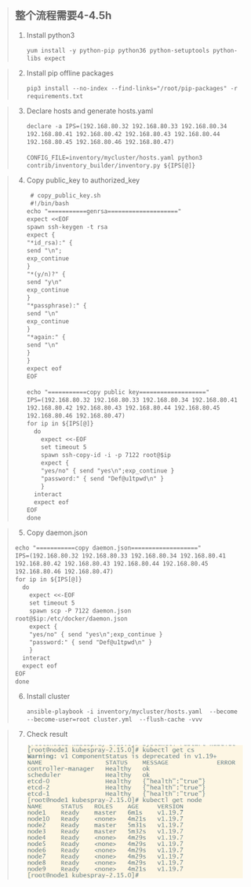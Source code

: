> ## 整个流程需要4-4.5h
>
> 1. Install python3
>
>    ```
>    yum install -y python-pip python36 python-setuptools python-libs expect
>    ```

> 2. Install pip offline packages
>
>    ```
>    pip3 install --no-index --find-links="/root/pip-packages" -r requirements.txt
>    ```

> 3. Declare hosts and generate hosts.yaml
>
>    ```
>    declare -a IPS=(192.168.80.32 192.168.80.33 192.168.80.34 192.168.80.41 192.168.80.42 192.168.80.43 192.168.80.44 192.168.80.45 192.168.80.46 192.168.80.47)
>    
>    CONFIG_FILE=inventory/mycluster/hosts.yaml python3 contrib/inventory_builder/inventory.py ${IPS[@]}
>    ```

> 4. Copy public_key to authorized_key
>
>    ```shell
>     # copy_public_key.sh
>     #!/bin/bash
>    echo "===========genrsa===================="
>    expect <<EOF
>    spawn ssh-keygen -t rsa
>    expect {
>    "*id_rsa):" {
>    send "\n";
>    exp_continue
>    }
>    "*(y/n)?" {
>    send "y\n"
>    exp_continue
>    }
>    "*passphrase):" {
>    send "\n"
>    exp_continue
>    }
>    "*again:" {
>    send "\n"
>    }
>    }
>    expect eof
>    EOF
>    
>    echo "===========copy public key==================="
>    IPS=(192.168.80.32 192.168.80.33 192.168.80.34 192.168.80.41 192.168.80.42 192.168.80.43 192.168.80.44 192.168.80.45 192.168.80.46 192.168.80.47)
>    for ip in ${IPS[@]}
>      do
>        expect <<-EOF
>        set timeout 5
>        spawn ssh-copy-id -i -p 7122 root@$ip
>        expect {
>        "yes/no" { send "yes\n";exp_continue }
>        "password:" { send "Def@u1tpwd\n" }
>        }
>      interact
>      expect eof
>    EOF
>    done
>    ```

> 5.  Copy daemon.json
>
>    ```shell
>    echo "===========copy daemon.json==================="
>    IPS=(192.168.80.32 192.168.80.33 192.168.80.34 192.168.80.41 192.168.80.42 192.168.80.43 192.168.80.44 192.168.80.45 192.168.80.46 192.168.80.47)
>    for ip in ${IPS[@]}
>      do
>        expect <<-EOF
>        set timeout 5
>        spawn scp -P 7122 daemon.json root@$ip:/etc/docker/daemon.json
>        expect {
>        "yes/no" { send "yes\n";exp_continue }
>        "password:" { send "Def@u1tpwd\n" }
>        }
>      interact
>      expect eof
>    EOF
>    done
>    ```
>
>    
>
> 6. Install cluster
>
>    ```
>    ansible-playbook -i inventory/mycluster/hosts.yaml  --become --become-user=root cluster.yml  --flush-cache -vvv
>    ```

> 7. Check result
>
>    ![image-20210219090639754](kubespray%E5%AE%89%E8%A3%85%E9%9B%86%E7%BE%A4.assets/image-20210219090639754.png)